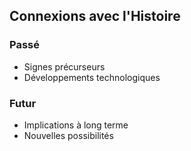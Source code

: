 ## Connexions avec l'Histoire
### Passé
- Signes précurseurs
- Développements technologiques

### Futur
- Implications à long terme
- Nouvelles possibilités
